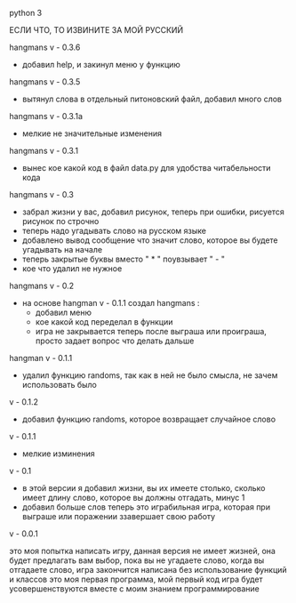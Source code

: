 python 3

ЕСЛИ ЧТО, ТО ИЗВИНИТЕ ЗА МОЙ РУССКИЙ

hangmans v - 0.3.6

- добавил help, и закинул меню у функцию

hangmans v - 0.3.5

- вытянул слова в отдельный питоновский файл, добавил много слов

hangmans v - 0.3.1a

- мелкие не значительные изменения

hangmans v - 0.3.1

- вынес кое какой код в файл data.py для удобства читабельности кода

hangmans v - 0.3

- забрал жизни у вас, добавил рисунок, теперь при ошибки, рисуется рисунок по строчно
- теперь надо угадывать слово на русском языке
- добавлено вывод сообщение что значит слово, которое вы будете угадывать на начале
- теперь закрытые буквы вместо " * " поувзывает " - "
- кое что удалил не нужное

hangmans v - 0.2

- на основе hangman v - 0.1.1 создал hangmans :
	- добавил меню
	- кое какой код переделал в функции
	- игра не закрывается теперь после выграша или проиграша, просто задает вопрос что делать дальше

hangman v - 0.1.1

- удалил функцию randoms, так как в ней не было смысла, не зачем использовать было

v - 0.1.2

 - добавил функцию randoms, которое возвращает случайное слово


v - 0.1.1

 - мелкие изминения

v - 0.1

 - в этой версии я добавил жизни, вы их имеете столько, сколько имеет длину слово, которое вы должны отгадать, минус 1
 - добавил больше слов
 теперь это играбильная игра, которая при выграше или поражении ззавершает свою работу


v - 0.0.1

это моя попытка написать игру, данная версия не имеет жизней, она будет предлагать вам выбор, пока вы не угадаете слово,
когда вы отгадаете слово, игра закончится
написана без использование функций и классов
это моя первая программа, мой первый код
игра будет усовершенствуются вместе с моим знанием программирование

